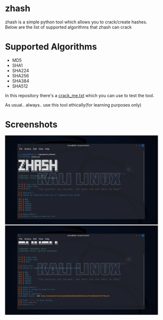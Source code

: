 # zhash
zhash is a simple python tool which allows you to crack/create hashes.
Below are the list of supported algorithms that zhash can crack

# Supported Algorithms
* MD5
* SHA1
* SHA224
* SHA256
* SHA384
* SHA512

In this repository there's a [crack_me.txt](crack_me.txt) which you can use to
test the tool.

As usual.. always.. use this tool ethically(for learning purposes only)

# Screenshots
![zhash1](zhash.png)
![zhash2](zhash2.png)